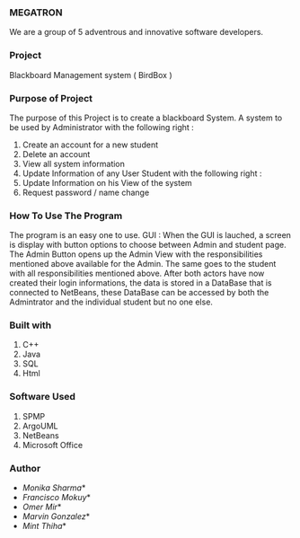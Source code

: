 
### MEGATRON
We are a group of 5 adventrous and innovative software developers.

### Project
Blackboard Management system ( BirdBox )

### Purpose of Project
The purpose of this Project is to create a blackboard System.
A system to be used by 
 Administrator with the following right :
  1. Create an account for a new student
  2. Delete an account
  3. View all system information
  4. Update Information of any User
 Student with the following right :
  1. Update Information on his View of the system
  2. Request password / name change 
  
  ### How To Use The Program
The program is an easy one to use.
   GUI : When the GUI is lauched, a screen is display with button options to choose between Admin
 and student page.
The Admin Button opens up the Admin View with the responsibilities mentioned above available for 
the Admin.
The same goes to the student with all responsibilities mentioned above.
After both actors have now created their login informations, the data is stored in a DataBase that is 
connected to NetBeans, these DataBase can be accessed by both the Admintrator and the individual student
but no one else.


### Built with
1. C++
2. Java
3. SQL
4. Html

### Software Used
1. SPMP
2. ArgoUML
3. NetBeans  
4. Microsoft Office

### Author
* *Monika Sharma**
* *Francisco Mokuy**
* *Omer Mir**
* *Marvin Gonzalez**
* *Mint Thiha**
